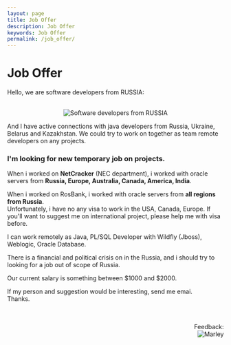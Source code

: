 ```yaml
---
layout: page
title: Job Offer
description: Job Offer
keywords: Job Offer
permalink: /job_offer/
---
```


# Job Offer

Hello, we are software developers from RUSSIA:

<br/>

<div align="center">
	<img src="http://prev.javadev.org/pictures/russian_developers.jpg" alt="Software developers from RUSSIA" border="0">
</div>

And I have active connections with java developers from Russia, Ukraine, Belarus and Kazakhstan. We could try to work on together as team remote developers on any projects.

### I'm looking for new temporary job on projects.

When i worked on <strong>NetCracker</strong> (NEC department), i worked with oracle servers from <strong>Russia, Europe, Australia, Canada, America, India</strong>.

When i worked on RosBank, i worked with oracle servers from <strong>all regions from Russia</strong>.<br/>
Unfortunately, i have no any visa to work in the USA, Canada, Europe. If you'll want to suggest me on international project, please help me with visa before.

I can work remotely as Java, PL/SQL Developer with Wildfly (Jboss), Weblogic, Oracle Database.

There is a financial and political crisis on in the Russia, and i should try to looking for a job out of scope of Russia.

Our current salary is something between $1000 and $2000.

If my person and suggestion would be interesting, send me emai.<br/>
Thanks.

<br/>
<br/>

<div align="right">
Feedback: <br /><img src="http://img.fotografii.org/a3333333mail.gif" alt="Marley" border="0" />
</div>
